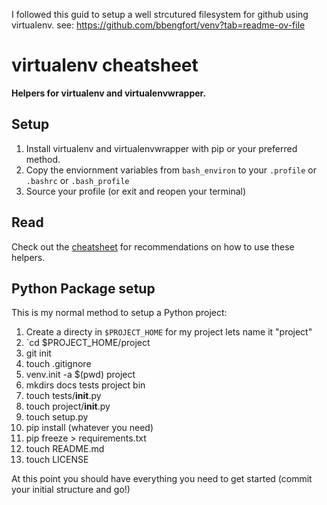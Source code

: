 I followed this guid to setup a well strcutured filesystem for github using virtualenv.
see: https://github.com/bbengfort/venv?tab=readme-ov-file

# virtualenv cheatsheet #
**Helpers for virtualenv and virtualenvwrapper.**

## Setup ##

1. Install virtualenv and virtualenvwrapper with pip or your preferred method. 
2. Copy the enviornment variables from `bash_environ` to your `.profile` or `.bashrc` or `.bash_profile`
3. Source your profile (or exit and reopen your terminal)

## Read ##

Check out the [cheatsheet](virtualenv_cheatsheet.md) for recommendations on how to use these helpers.

## Python Package setup ##

This is my normal method to setup a Python project:

1. Create a directy in `$PROJECT_HOME` for my project lets name it "project"
2. `cd $PROJECT_HOME/project
3. git init
4. touch .gitignore
5. venv.init -a $(pwd) project
6. mkdirs docs tests project bin
7. touch tests/__init__.py
8. touch project/__init__.py
9. touch setup.py
10. pip install (whatever you need)
11. pip freeze > requirements.txt
12. touch README.md
13. touch LICENSE

At this point you should have everything you need to get started (commit your initial structure and go!)
